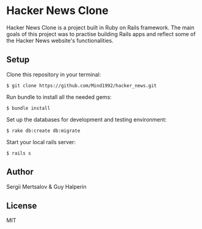 # Hacker News Clone

Hacker News Clone is a project built in Ruby on Rails framework. The main goals of this project was to practise building Rails apps and reflect some of the Hacker News website's functionalities.

## Setup
Clone this repository in your terminal:

```console
$ git clone https://github.com/Mind1992/hacker_news.git
```

Run bundle to install all the needed gems:

```console
$ bundle install
```

Set up the databases for development and testing environment:

```console
$ rake db:create db:migrate
```
Start your local rails server:

```console
$ rails s
```

## Author
Sergii Mertsalov & Guy Halperin

## License
MIT
